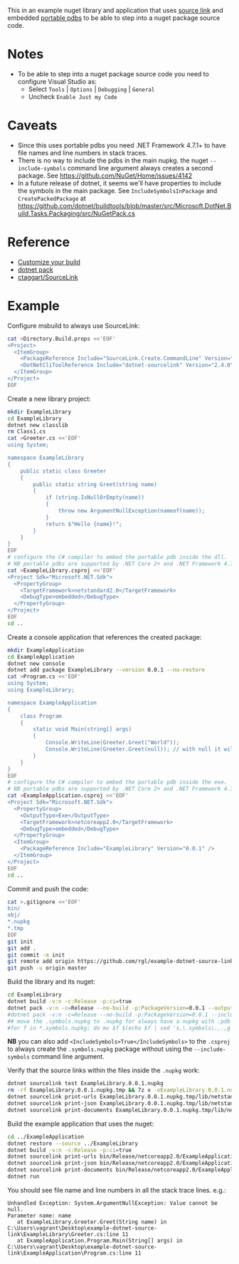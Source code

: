 This in an example nuget library and application that uses [source link](https://github.com/dotnet/core/blob/master/Documentation/diagnostics/source_link.md) and embedded [portable pdbs](https://github.com/dotnet/core/blob/master/Documentation/diagnostics/portable_pdb.md) to be able to step into a nuget package source code.


# Notes

* To be able to step into a nuget package source code you need to configure Visual Studio as:
  * Select `Tools` | `Options` | `Debugging` | `General`
  * Uncheck `Enable Just my Code`


# Caveats

* Since this uses portable pdbs you need .NET Framework 4.7.1+ to have file names and line numbers in stack traces.
* There is no way to include the pdbs in the main nupkg. the nuget `--include-symbols` command line
  argument always creates a second package.
  See https://github.com/NuGet/Home/issues/4142
* In a future release of dotnet, it seems we'll have properties to include the symbols in the main package.
  See `IncludeSymbolsInPackage` and `CreatePackedPackage` at https://github.com/dotnet/buildtools/blob/master/src/Microsoft.DotNet.Build.Tasks.Packaging/src/NuGetPack.cs


# Reference

* [Customize your build](https://docs.microsoft.com/en-us/visualstudio/msbuild/customize-your-build)
* [dotnet pack](https://docs.microsoft.com/en-us/dotnet/core/tools/dotnet-pack?tabs=netcore2x)
* [ctaggart/SourceLink](https://github.com/ctaggart/SourceLink)

# Example

Configure msbuild to always use SourceLink:

```bash
cat >Directory.Build.props <<'EOF'
<Project>
  <ItemGroup>
    <PackageReference Include="SourceLink.Create.CommandLine" Version="2.4.0" PrivateAssets="All" />
    <DotNetCliToolReference Include="dotnet-sourcelink" Version="2.4.0" />
  </ItemGroup>
</Project>
EOF
```

Create a new library project:

```bash
mkdir ExampleLibrary
cd ExampleLibrary
dotnet new classlib
rm Class1.cs
cat >Greeter.cs <<'EOF'
using System;

namespace ExampleLibrary
{
    public static class Greeter
    {
        public static string Greet(string name)
        {
            if (string.IsNullOrEmpty(name))
            {
                throw new ArgumentNullException(nameof(name));
            }
            return $"Hello {name}!";
        }
    }
}
EOF
# configure the C# compiler to embed the portable pdb inside the dll.
# NB portable pdbs are supported by .NET Core 2+ and .NET Framework 4.7.1+.
cat >ExampleLibrary.csproj <<'EOF'
<Project Sdk="Microsoft.NET.Sdk">
  <PropertyGroup>
    <TargetFramework>netstandard2.0</TargetFramework>
    <DebugType>embedded</DebugType>
  </PropertyGroup>
</Project>
EOF
cd ..
```

Create a console application that references the created package:

```bash
mkdir ExampleApplication
cd ExampleApplication
dotnet new console
dotnet add package ExampleLibrary --version 0.0.1 --no-restore
cat >Program.cs <<'EOF'
using System;
using ExampleLibrary;

namespace ExampleApplication
{
    class Program
    {
        static void Main(string[] args)
        {
            Console.WriteLine(Greeter.Greet("World"));
            Console.WriteLine(Greeter.Greet(null)); // with null it will throw an exception to check whether the stack traces are ok.
        }
    }
}
EOF
# configure the C# compiler to embed the portable pdb inside the exe.
# NB portable pdbs are supported by .NET Core 2+ and .NET Framework 4.7.1+.
cat >ExampleApplication.csproj <<'EOF'
<Project Sdk="Microsoft.NET.Sdk">
  <PropertyGroup>
    <OutputType>Exe</OutputType>
    <TargetFramework>netcoreapp2.0</TargetFramework>
    <DebugType>embedded</DebugType>
  </PropertyGroup>
  <ItemGroup>
    <PackageReference Include="ExampleLibrary" Version="0.0.1" />
  </ItemGroup>
</Project>
EOF
cd ..
```

Commit and push the code:

```bash
cat >.gitignore <<'EOF'
bin/
obj/
*.nupkg
*.tmp
EOF
git init
git add .
git commit -m init
git remote add origin https://github.com/rgl/example-dotnet-source-link.git
git push -u origin master
```

Build the library and its nuget:

```bash
cd ExampleLibrary
dotnet build -v:n -c:Release -p:ci=true
dotnet pack -v:n -c=Release --no-build -p:PackageVersion=0.0.1 --output .
#dotnet pack -v:n -c=Release --no-build -p:PackageVersion=0.0.1 --include-symbols --output .
## move the .symbols.nupkg to .nupkg for always have a nupkg with .pdb
#for f in *.symbols.nupkg; do mv $f $(echo $f | sed 's,\.symbols\.,.,g'); done
```

**NB** you can also add `<IncludeSymbols>True</IncludeSymbols>` to the `.csproj` to always create the `.symbols.nupkg` package without using the `--include-symbols` command line argument.

Verify that the source links within the files inside the `.nupkg` work:

```bash
dotnet sourcelink test ExampleLibrary.0.0.1.nupkg
rm -rf ExampleLibrary.0.0.1.nupkg.tmp && 7z x -oExampleLibrary.0.0.1.nupkg.tmp ExampleLibrary.0.0.1.nupkg
dotnet sourcelink print-urls ExampleLibrary.0.0.1.nupkg.tmp/lib/netstandard2.0/ExampleLibrary.dll
dotnet sourcelink print-json ExampleLibrary.0.0.1.nupkg.tmp/lib/netstandard2.0/ExampleLibrary.dll | cat | jq .
dotnet sourcelink print-documents ExampleLibrary.0.0.1.nupkg.tmp/lib/netstandard2.0/ExampleLibrary.dll
```

Build the example application that uses the nuget:

```bash
cd ../ExampleApplication
dotnet restore --source ../ExampleLibrary
dotnet build -v:n -c:Release -p:ci=true
dotnet sourcelink print-urls bin/Release/netcoreapp2.0/ExampleApplication.dll
dotnet sourcelink print-json bin/Release/netcoreapp2.0/ExampleApplication.dll | cat | jq .
dotnet sourcelink print-documents bin/Release/netcoreapp2.0/ExampleApplication.dll
dotnet run
```

You should see file name and line numbers in all the stack trace lines. e.g.:

```
Unhandled Exception: System.ArgumentNullException: Value cannot be null.
Parameter name: name
   at ExampleLibrary.Greeter.Greet(String name) in C:\Users\vagrant\Desktop\example-dotnet-source-link\ExampleLibrary\Greeter.cs:line 11
   at ExampleApplication.Program.Main(String[] args) in C:\Users\vagrant\Desktop\example-dotnet-source-link\ExampleApplication\Program.cs:line 11
```
